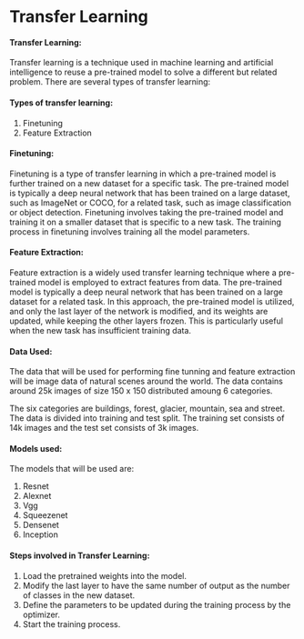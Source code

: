 # Transfer Learning

#### Transfer Learning:
Transfer learning is a technique used in machine learning and artificial intelligence to reuse a pre-trained model to solve a different but related problem. There are several types of transfer learning:

#### Types of transfer learning:
1. Finetuning
2. Feature Extraction

#### Finetuning:
Finetuning is a type of transfer learning in which a pre-trained model is further trained on a new dataset for a specific task. The pre-trained model is typically a deep neural network that has been trained on a large dataset, such as ImageNet or COCO, for a related task, such as image classification or object detection. Finetuning involves taking the pre-trained model and training it on a smaller dataset that is specific to a new task. The training process in finetuning involves training all the model parameters.

#### Feature Extraction:
Feature extraction is a widely used transfer learning technique where a pre-trained model is employed to extract features from data. The pre-trained model is typically a deep neural network that has been trained on a large dataset for a related task. In this approach, the pre-trained model is utilized, and only the last layer of the network is modified, and its weights are updated, while keeping the other layers frozen. This is particularly useful when the new task has insufficient training data. 

#### Data Used:

The data that will be used for performing fine tunning and feature extraction will be image data of natural scenes around the world. The data contains around 25k images of size 150 x 150 distributed amoung 6 categories.

The six categories are buildings, forest, glacier, mountain, sea and street. The data is divided into training and test split. The training set consists of 14k images and the test set consists of 3k images.

#### Models used:

The models that will be used are: 
1. Resnet
2. Alexnet
3. Vgg
4. Squeezenet
5. Densenet
6. Inception

#### Steps involved in Transfer Learning:

1. Load the pretrained weights into the model.
2. Modify the last layer to have the same number of output as the number of classes in the new dataset.
3. Define the parameters to be updated during the training process by the optimizer.
4. Start the training process.








